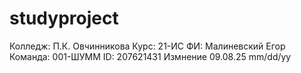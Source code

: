 # studyproject
Колледж: П.К. Овчинникова
Курс: 21-ИС
ФИ: Малиневский Егор
Команда: 001-ШУММ
ID: 207621431
Измнение 09.08.25 mm/dd/yy